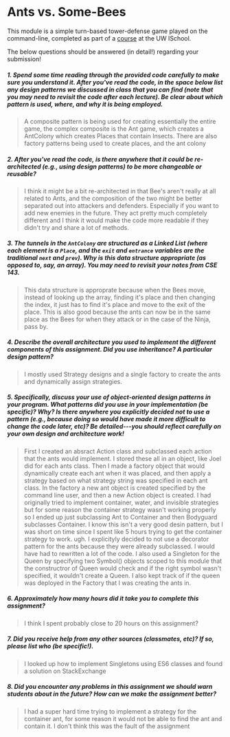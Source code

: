 # Ants vs. Some-Bees

This module is a simple turn-based tower-defense game played on the command-line, completed as part of a [course](http://arch-joelross.rhcloud.com/) at the UW ISchool. 

The below questions should be answered (in detail!) regarding your submission!


##### 1. Spend some time reading through the provided code _carefully_ to make sure you understand it. After you've read the code, in the space below list any _design patterns_ we discussed in class that you can find (note that you may need to revisit the code after each lecture). Be clear about which pattern is used, where, and _why it is being employed_.
> A composite pattern is being used for creating essentially the entire game, the complex composite is the Ant game, which creates a AntColony which creates Places that contain Insects. There are also factory patterns being used to create places, and the ant colony


##### 2. After you've read the code, is there anywhere that it could be re-architected (e.g., using design patterns) to be more changeable or reusable? 
> I think it might be a bit re-architected in that Bee's aren't really at all related to Ants, and the composition of the two might be better separated out into attackers and defenders. Especially if you want to add new enemies in the future. They act pretty much completely different and I think it would make the code more readable if they didn't try and share a lot of methods.


##### 3. The tunnels in the `AntColony` are structured as a ___Linked List___ (where each element is a `Place`, and the `exit` and `entrance` variables are the traditional `next` and `prev`). Why is this data structure appropriate (as opposed to, say, an array). _You may need to revisit your notes from CSE 143._
> This data structure is approprate because when the Bees move, instead of looking up the array, finding it's place and then changing the index, it just has to find it's place and move to the exit of the place. This is also good because the ants can now be in the same place as the Bees for when they attack or in the case of the Ninja, pass by.


##### 4. Describe the overall architecture you used to implement the different components of this assignment. Did you use inheritance? A particular design pattern?
> I mostly used Strategy designs and a single factory to create the ants and dynamically assign strategies.

##### 5. Specifically, discuss your use of object-oriented design patterns in your program. What patterns did you use in your implementation (be specific)? Why? Is there anywhere you explicitly decided _not_ to use a pattern (e.g., because doing so would have made it more difficult to change the code later, etc)? Be detailed---you should reflect carefully on your own design and architecture work!
> First I created an absract Action class and subclassed each action that the ants would implement. I stored these all in an object, like Joel did for each ants class. Then I made a factory object that would dynamically create each ant when it was placed, and then apply a strategy based on what strategy string was specified in each ant class. In the factory a new ant object is created specified by the command line user, and then a new Action object is created. I had originally tried to implement container, water, and invisible strategies but for some reason the container strategy wasn't working properly so I ended up just subclassing Ant to Container and then Bodyguard subclasses Container. I know this isn't a very good desin pattern, but I was short on time since I spent like 5 hours trying to get the container strategy to work. ugh. I explicityly decided to not use a decorator pattern for the ants because they were already subclassed. I would have had to rewritten a lot of the code.
I also used a Singleton for the Queen by specifying two Symbol() objects scoped to this module that the constructror of Queen would check and if the right symbol wasn't specified, it wouldn't create a Queen.
I also kept track of if the queen was deployed in the Factory that I was creating the ants in.


##### 6. Approximately how many hours did it take you to complete this assignment? #####
> I think I spent probably close to 20 hours on this assignment?


##### 7. Did you receive help from any other sources (classmates, etc)? If so, please list who (be specific!). #####
> I looked up how to implement Singletons using ES6 classes and found a solution on StackExchange


##### 8. Did you encounter any problems in this assignment we should warn students about in the future? How can we make the assignment better? #####
> I had a super hard time trying to implement a strategy for the container ant, for some reason it would not be able to find the ant and contain it. I don't think this was the fault of the assignment
